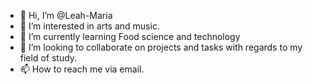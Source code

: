 - 👋 Hi, I’m @Leah-Maria
- 👀 I’m interested in arts and music.
- 🌱 I’m currently learning Food science and technology
- 💞️ I’m looking to collaborate on projects and tasks with regards to my field of study.
- 📫 How to reach me via email.

<!---
Leah-Maria/Leah-Maria is a ✨ special ✨ repository because its `README.md` (this file) appears on your GitHub profile.
You can click the Preview link to take a look at your changes.
--->
